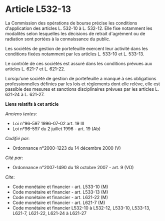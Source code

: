 # Article L532-13

La Commission des opérations de bourse précise les conditions d'application des articles L. 532-10 à L. 532-12. Elle fixe
notamment les modalités selon lesquelles les décisions de retrait d'agrément ou de radiation sont portées à la connaissance
du public.

Les sociétés de gestion de portefeuille exercent leur activité dans les conditions fixées notamment par les articles L.
533-10 et L. 533-13.

Le contrôle de ces sociétés est assuré dans les conditions prévues aux articles L. 621-7 et L. 621-22.

Lorsqu'une société de gestion de portefeuille a manqué à ses obligations professionnelles définies par les lois et règlements
dont elle relève, elle est passible des mesures et sanctions disciplinaires prévues par les articles L. 621-24 à L. 621-27.

**Liens relatifs à cet article**

_Anciens textes_:

  - Loi n°96-597 1996-07-02 art. 19 III
  - Loi n°96-597 du 2 juillet 1996 - art. 19 (Ab)

_Codifié par_:

  - Ordonnance n°2000-1223 du 14 décembre 2000 (V)

_Cité par_:

  - Ordonnance n°2007-1490 du 18 octobre 2007 - art. 9 (VD)

_Cite_:

  - Code monétaire et financier - art. L533-10 (M)
  - Code monétaire et financier - art. L533-13 (M)
  - Code monétaire et financier - art. L621-22 (M)
  - Code monétaire et financier - art. L621-7 (M)
  - Code monétaire et financier L532-10 à L532-12, L533-10, L533-13, L621-7, L621-22, L621-24 à L621-27

